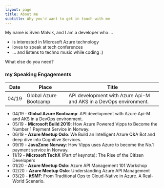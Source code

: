 ```yaml
---
layout: page
title: About me
subtitle: Why you'd want to get in touch with me
---
```


My name is Sven Malvik, and I am a developer who ...

- is interested in Microsoft Azure technology
- loves to speak at tech conferences
- ... and listens to techno music while coding :)

What else do you need?

### my Speaking Engagements

|Date   |Place  |Title  |
|---    |---    |---
|04/19  |Global Azure Bootcamp  |API development with Azure Api-M and AKS in a DevOps environment.

- 04/19 - **Global Azure Bootcamp**: API development with Azure Api-M and AKS in a DevOps environment.
- 05/19 - **Microsoft Build 2019**: How Azure Powered Vipps to Become the Number 1 Payment Service in Norway.
- 06/19 - **Azure Meetup Oslo**: We Build an Intelligent Azure Q&A Bot and deep dive into Cognitive Services.
- 09/19 - **JavaZone Norway**: How Vipps uses Azure to become the No.1 payment service in Norway.
- 11/19 - **Microsoft TechX** (Part of keynote): The Rise of the Citizen Developers
- 01/20 - **Azure Meetup Oslo**: Azure API Management 101 Workshop
- 02/20 - **Azure Meetup Oslo**: Understanding Azure API Management
- 03/20 - **itSMF**: From Traditional Ops to Cloud-Native in Azure. A Real-World Scenario.
